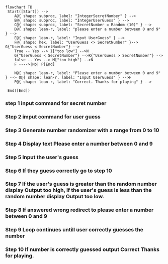 ```mermaid
flowchart TD
 Start([Start]) --> 
    A@{ shape: subproc, label: "IntegerSecretNumber" } -->
    B@{ shape: subproc, label: "IntegerUserGuess" } -->
    C@{ shape: subproc, label: "SecretNumber = Random (10)" } --> 
    D@{ shape: lean-r, label: "please enter a number between 0 and 9" } -->
    E@{ shape: lean-r, label: "Input UserGuess" } -->
    F@{ shape: hex, label: "UserGuess <> SecretNumber" }--> G{"UserGuess < SecretNumber"} -->
    True -- Yes --> I["too low"] -->N
    G{"UserGuess < SecretNumber"} -->K{"UserGuess > SecretNumber"} -->
    false -- Yes --> M["too high"] -->N
    F ---->|No| P[End]
   
    N@{ shape: lean-r, label: "Please enter a number between 0 and 9" } --> O@{ shape: lean-r, label: "Input UserGuess" } -->F
    P@{ shape: lean-r, label: "Correct. Thanks for playing" } -->

 End([End])
```
### step 1 input command for secret number
### Step 2 imput command for user guess
### Step 3 Generate number randomizer with a range from 0 to 10
### Step 4 Display text Please enter a number between 0 and 9
### Step 5 Input the user's guess
### Step 6 If they guess correctly go to step 10
### Step 7 If the user's guess is greater than the random number display Output too high, If the user's guess is less than the random number display Output too low.
### Step 8 If answered wrong redirect to please enter a number between 0 and 9
### Step 9 Loop continues untill user correctly guesses the number
### Step 10 If number is correctly guessed output Correct Thanks for playing.


    

